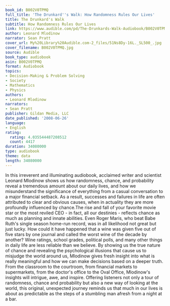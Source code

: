 ```yaml
---
book_id: B002V0TPMQ
full_title: 'The Drunkard''s Walk: How Randomness Rules Our Lives'
title: The Drunkard's Walk
subtitle: How Randomness Rules Our Lives
link: https://www.audible.com/pd/The-Drunkards-Walk-Audiobook/B002V0TPMQ
author: Leonard Mlodinow
narrator: Sean Pratt
cover_url: My%20Library%20Audible.com-2_files/51Ns8Dy-16L._SL500_.jpg
cover_filename: B002V0TPMQ.jpg
source: Audible
book_type: audiobook
asin: B002V0TPMQ
format: Audiobook
topics:
- Decision-Making & Problem Solving
- Society
- Mathematics
- Physics
authors:
- Leonard Mlodinow
narrators:
- Sean Pratt
publisher: Gildan Media, LLC
date_published: '2008-06-26'
language:
- English
rating:
  rating: 4.035544487208512
  count: 4417
duration: 34080000
type: audiobook
theme: data
length: 34080000
---
```

In this irreverent and illuminating audiobook, acclaimed writer and scientist Leonard Mlodinow shows us how randomness, chance, and probability reveal a tremendous amount about our daily lives, and how we misunderstand the significance of everything from a casual conversation to a major financial setback. As a result, successes and failures in life are often attributed to clear and obvious causes, when in actuality they are more profoundly influenced by chance.The rise and fall of your favorite movie star or the most reviled CEO - in fact, all our destinies - reflects chance as much as planning and innate abilities. Even Roger Maris, who beat Babe Ruth's single season home-run record, was in all likelihood not great but just lucky.
How could it have happened that a wine was given five out of five stars by one journal and called the worst wine of the decade by another? Wine ratings, school grades, political polls, and many other things in daily life are less reliable than we believe. By showing us the true nature of chance and revealing the psychological illusions that cause us to misjudge the world around us, Mlodinow gives fresh insight into what is really meaningful and how we can make decisions based on a deeper truth. From the classroom to the courtroom, from financial markets to supermarkets, from the doctor's office to the Oval Office, Mlodinow's insights will intrigue, awe, and inspire.
Offering listeners not only a tour of randomness, chance and probability but also a new way of looking at the world, this original, unexpected journey reminds us that much in our lives is about as predictable as the steps of a stumbling man afresh from a night at a bar.


